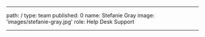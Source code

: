 ---
path: /
type: team
published: 0
name: Stefanie Gray
image: 'images/stefanie-gray.jpg'
role: Help Desk Support

---------------------------------
